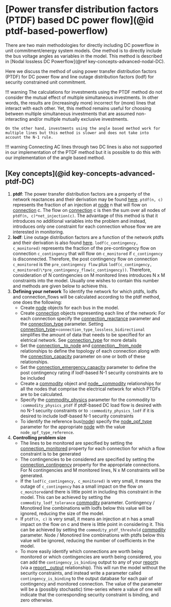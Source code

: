 # [Power transfer distribution factors (PTDF) based DC power flow](@id ptdf-based-powerflow)
There are two main methodologies for directly including DC powerflow in unit commitment/energy system models. One method is to directly include the bus voltage angles as variables in the model. This method is described in [Nodal lossless DC Powerflow](@ref key-concepts-advanced-nodal-DC).

Here we discuss the method of using power transfer distribution factors (PTDF) for DC power flow and line outage distribution factors (lodf) for security constrained unit commitment.

!!! warning
    The calculations for investments using the PTDF method do not consider the mutual effect of multiple simultaneous investments.
    In other words, the results are (increasingly more) incorrect for (more) lines that interact with each other.
    Yet, this method remains useful for choosing between multiple simultaneous investments that are assumed non-interacting and/or multiple mutually exclusive investments.
    
    On the other hand, investments using the angle based method work for multiple lines but this method is slower and does not take into account the N-1 rule.

!!! warning
    Connecting AC lines through two  DC lines is also not supported in our implementation of the PTDF method but it is possible to do this with our implementation of the angle based method.

## [Key concepts](@id key-concepts-advanced-ptdf-DC)
1. **ptdf**: The power transfer distribution factors are a property of the network reactances and their derivation may be found [here](https://www.worldcat.org/title/power-generation-operation-and-control/oclc/886509477). `ptdf(n, c)` represents the fraction of an injection at [node](@ref) n that will flow on [connection](@ref) c. The flow on [connection](@ref) c is then the sum over all nodes of `ptdf(n, c)*net_injection(c)`. The advantage of this method is that it introduces no additional variables into the problem and instead, introduces only one constraint for each connection whose flow we are interested in monitoring.
2. **lodf**: Line outage distribution factors are a function of the network ptdfs and their derivation is also found [here](https://www.worldcat.org/title/power-generation-operation-and-control/oclc/886509477). `lodf(c_contingency, c_monitored)` represents the fraction of the pre-contingency flow on connection `c_contingency` that will flow on `c_monitored` if `c_contingency` is disconnected. Therefore, the post contingency flow on connection `c_monitored` is the `pre_contingency flow` plus `lodf(c_contingency, c_monitored)\*pre_contingency_flow(c_contingency))`. Therefore, consideration of N contingencies on M monitored lines introduces N x M constraints into the model. Usually one wishes to contain this number and methods are given below to achieve this.
3. **Defining your network** To identify the network for which ptdfs, lodfs and connection_flows will be calculated according to the ptdf method, one does the following:
   - Create [node](@ref) objects for each bus in the model.
   - Create [connection](@ref) objects representing each line of the network: For each connection specify the [connection\_reactance](@ref) parameter and the [connection\_type](@ref) parameter. Setting [connection\_type](@ref)=`connection_type_lossless_bidirectional` simplifies the amount of data that needs to be specified for an eletrical network. See [connection\_type](@ref) for more details   
   - Set the [connection\_\_to\_node](@ref) and [connection\_\_from\_node](@ref) relationships to define the topology of each connection along with the [connection\_capacity](@ref) parameter on one or both of these relationships.
   - Set the [connection\_emergency\_capacity](@ref) parameter to define the post contingency rating if lodf-based N-1 security constraints are to be included
   - Create a [commodity](@ref) object and [node__commodity](@ref) relationships for all the nodes that comprise the electrical network for which PTDFs are to be calculated.
   - Specify the [commodity_physics](@ref) parameter for the commodity to `:commodity_physics_ptdf` if ptdf-based DC load flow is desired with no N-1 security constraints or to `:commodity_physics_lodf` if it is desired to include lodf-based N-1 security constraints
   - To identify the reference bus([node](@ref)) specify the [node\_opf\_type](@ref) parameter for the appropriate [node](@ref) with the value `node_opf_type_reference`.
4. **Controlling problem size**
   - The lines to be monitored are specified by setting the [connection\_monitored](@ref) property for each connection for which a flow constraint is to be generated
   - The contingencies to be considered are specified by setting the [connection\_contingency](@ref) property for the appropriate connections. For N contingencies and M monitored lines, N x M constraints will be generated.
   - If the `lodf(c_contingency, c_monitored)` is very small, it means the outage of `c_contingency` has a small impact on the flow on `c_monitored`and there is little point in including this constraint in the model. This can be achieved by setting the `commodity_lodf_tolerance` [commodity](@ref) parameter. Contingency / Monotired line combinations with lodfs below this value will be ignored, reducing the size of the model.
   - If `ptdf(n, c)` is very small, it means an injection at n has a small impact on the flow on c and there is little point in considering it. This can be achieved by setting the `commodity_ptdf_threshold` [commodity](@ref) parameter. Node / Monotired line combinations with ptdfs below this value will be ignored, reducing the number of coefficients in the model.
   - To more easily identify which connections are worth being monitored or which contingencies are worth being considered, you can add the `contingency_is_binding` output to any of your [report](@ref)s (via a [report__output](@ref) relationship). This will run the model without the security constraints, and instead write a parameter called `contingency_is_binding` to the output database for each pair of contingency and monitored connection. The value of the parameter will be a (possibly stochastic) time-series where a value of one will indicate that the corresponding security constraint is binding, and zero otherwise.
